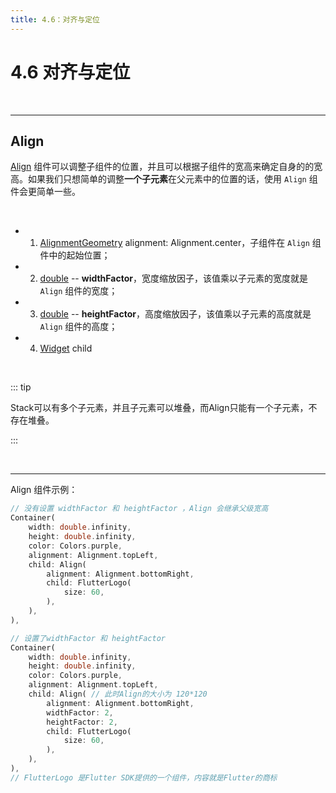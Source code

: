 ```yaml
---
title: 4.6：对齐与定位
---
```


# 4.6 对齐与定位

<br>

---

## Align

[Align](https://api.flutter.dev/flutter/widgets/Align-class.html) 组件可以调整子组件的位置，并且可以根据子组件的宽高来确定自身的的宽高。如果我们只想简单的调整**一个子元素**在父元素中的位置的话，使用 `Align` 组件会更简单一些。

<br>

*   1.   [AlignmentGeometry](https://api.flutter.dev/flutter/painting/AlignmentGeometry-class.html) alignment: Alignment.center，子组件在 `Align` 组件中的起始位置；

*   2.   [double](https://api.flutter.dev/flutter/dart-core/double-class.html) -- **widthFactor**，宽度缩放因子，该值乘以子元素的宽度就是 `Align` 组件的宽度；

*   3.   [double](https://api.flutter.dev/flutter/dart-core/double-class.html) -- **heightFactor**，高度缩放因子，该值乘以子元素的高度就是 `Align` 组件的高度；

*   4.   [Widget](https://api.flutter.dev/flutter/widgets/Widget-class.html) child

<br>

::: tip

Stack可以有多个子元素，并且子元素可以堆叠，而Align只能有一个子元素，不存在堆叠。

:::

<br>

---

Align 组件示例：

```dart
// 没有设置 widthFactor 和 heightFactor ，Align 会继承父级宽高
Container(
    width: double.infinity,
    height: double.infinity,
    color: Colors.purple,
    alignment: Alignment.topLeft,
    child: Align(
        alignment: Alignment.bottomRight,
        child: FlutterLogo(
            size: 60,
        ),
    ),
),

// 设置了widthFactor 和 heightFactor
Container(
    width: double.infinity,
    height: double.infinity,
    color: Colors.purple,
    alignment: Alignment.topLeft,
    child: Align( // 此时Align的大小为 120*120
        alignment: Alignment.bottomRight,
        widthFactor: 2,
        heightFactor: 2,
        child: FlutterLogo(
            size: 60,
        ),
    ),
),
// FlutterLogo 是Flutter SDK提供的一个组件，内容就是Flutter的商标
```



